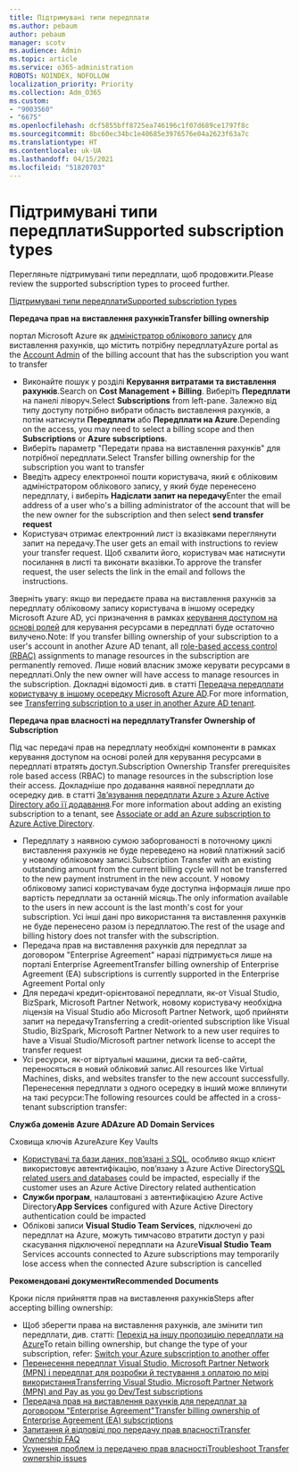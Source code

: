 ```yaml
---
title: Підтримувані типи передплати
ms.author: pebaum
author: pebaum
manager: scotv
ms.audience: Admin
ms.topic: article
ms.service: o365-administration
ROBOTS: NOINDEX, NOFOLLOW
localization_priority: Priority
ms.collection: Adm_O365
ms.custom:
- "9003560"
- "6675"
ms.openlocfilehash: dcf5855bff8725ea746196c1f07d689ce1797f8c
ms.sourcegitcommit: 8bc60ec34bc1e40685e3976576e04a2623f63a7c
ms.translationtype: HT
ms.contentlocale: uk-UA
ms.lasthandoff: 04/15/2021
ms.locfileid: "51820703"
---
```

# <a name="supported-subscription-types"></a><span data-ttu-id="1363d-102">Підтримувані типи передплати</span><span class="sxs-lookup"><span data-stu-id="1363d-102">Supported subscription types</span></span>

<span data-ttu-id="1363d-103">Перегляньте підтримувані типи передплати, щоб продовжити.</span><span class="sxs-lookup"><span data-stu-id="1363d-103">Please review the supported subscription types to proceed further.</span></span>

[<span data-ttu-id="1363d-104">Підтримувані типи передплати</span><span class="sxs-lookup"><span data-stu-id="1363d-104">Supported subscription types</span></span>](https://docs.microsoft.com/azure/billing/billing-subscription-transfer?WT.mc_id=Portal-Microsoft_Azure_Support#supported-subscription-types)

<span data-ttu-id="1363d-105">**Передача прав на виставлення рахунків**</span><span class="sxs-lookup"><span data-stu-id="1363d-105">**Transfer billing ownership**</span></span>

<span data-ttu-id="1363d-106">портал Microsoft Azure як [адміністратор облікового запису](https://ms.portal.azure.com/) для виставлення рахунків, що містить потрібну передплату</span><span class="sxs-lookup"><span data-stu-id="1363d-106">Azure portal as the [Account Admin](https://ms.portal.azure.com/) of the billing account that has the subscription you want to transfer</span></span>

- <span data-ttu-id="1363d-107">Виконайте пошук у розділі **Керування витратами та виставлення рахунків**.</span><span class="sxs-lookup"><span data-stu-id="1363d-107">Search on **Cost Management + Billing**.</span></span> <span data-ttu-id="1363d-108">Виберіть **Передплати** на панелі ліворуч.</span><span class="sxs-lookup"><span data-stu-id="1363d-108">Select **Subscriptions** from left-pane.</span></span> <span data-ttu-id="1363d-109">Залежно від типу доступу потрібно вибрати область виставлення рахунків, а потім натиснути **Передплати** або **Передплати на Azure**.</span><span class="sxs-lookup"><span data-stu-id="1363d-109">Depending on the access, you may need to select a billing scope and then **Subscriptions** or **Azure subscriptions**.</span></span>
- <span data-ttu-id="1363d-110">Виберіть параметр "Передати права на виставлення рахунків" для потрібної передплати.</span><span class="sxs-lookup"><span data-stu-id="1363d-110">Select Transfer billing ownership for the subscription you want to transfer</span></span>
- <span data-ttu-id="1363d-111">Введіть адресу електронної пошти користувача, який є обліковим адміністратором облікового запису, у який буде перенесено передплату, і виберіть **Надіслати запит на передачу**</span><span class="sxs-lookup"><span data-stu-id="1363d-111">Enter the email address of a user who's a billing administrator of the account that will be the new owner for the subscription and then select **send transfer request**</span></span>
- <span data-ttu-id="1363d-112">Користувач отримає електронний лист із вказівками переглянути запит на передачу.</span><span class="sxs-lookup"><span data-stu-id="1363d-112">The user gets an email with instructions to review your transfer request.</span></span> <span data-ttu-id="1363d-113">Щоб схвалити його, користувач має натиснути посилання в листі та виконати вказівки.</span><span class="sxs-lookup"><span data-stu-id="1363d-113">To approve the transfer request, the user selects the link in the email and follows the instructions.</span></span>

<span data-ttu-id="1363d-114">Зверніть увагу: якщо ви передаєте права на виставлення рахунків за передплату обліковому запису користувача в іншому осередку Microsoft Azure AD, усі призначення в рамках [керування доступом на основі ролей](https://docs.microsoft.com/azure/role-based-access-control/overview?WT.mc_id=Portal-Microsoft_Azure_Support) для керування ресурсами в передплаті буде остаточно вилучено.</span><span class="sxs-lookup"><span data-stu-id="1363d-114">Note: If you transfer billing ownership of your subscription to a user's account in another Azure AD tenant, all [role-based access control (RBAC)](https://docs.microsoft.com/azure/role-based-access-control/overview?WT.mc_id=Portal-Microsoft_Azure_Support) assignments to manage resources in the subscription are permanently removed.</span></span> <span data-ttu-id="1363d-115">Лише новий власник зможе керувати ресурсами в передплаті.</span><span class="sxs-lookup"><span data-stu-id="1363d-115">Only the new owner will have access to manage resources in the subscription.</span></span> <span data-ttu-id="1363d-116">Докладні відомості див. в статті [Передача передплати користувачу в іншому осередку Microsoft Azure AD](https://docs.microsoft.com/azure/active-directory/managed-identities-azure-resources/known-issues?WT.mc_id=Portal-Microsoft_Azure_Support).</span><span class="sxs-lookup"><span data-stu-id="1363d-116">For more information, see [Transferring subscription to a user in another Azure AD tenant](https://docs.microsoft.com/azure/active-directory/managed-identities-azure-resources/known-issues?WT.mc_id=Portal-Microsoft_Azure_Support).</span></span>

<span data-ttu-id="1363d-117">**Передача прав власності на передплату**</span><span class="sxs-lookup"><span data-stu-id="1363d-117">**Transfer Ownership of Subscription**</span></span>

<span data-ttu-id="1363d-118">Під час передачі прав на передплату необхідні компоненти в рамках керування доступом на основі ролей для керування ресурсами в передплаті втратять доступ.</span><span class="sxs-lookup"><span data-stu-id="1363d-118">Subscription Ownership Transfer prerequisites role based access (RBAC) to manage resources in the subscription lose their access.</span></span> <span data-ttu-id="1363d-119">Докладніше про додавання наявної передплати до осередку див. в статті [Зв’язування передплати Azure з Azure Active Directory або її додавання](https://docs.microsoft.com/azure/active-directory/fundamentals/active-directory-how-subscriptions-associated-directory?WT.mc_id=Portal-Microsoft_Azure_Support).</span><span class="sxs-lookup"><span data-stu-id="1363d-119">For more information about adding an existing subscription to a tenant, see [Associate or add an Azure subscription to Azure Active Directory](https://docs.microsoft.com/azure/active-directory/fundamentals/active-directory-how-subscriptions-associated-directory?WT.mc_id=Portal-Microsoft_Azure_Support).</span></span>

- <span data-ttu-id="1363d-120">Передплату з наявною сумою заборгованості в поточному циклі виставлення рахунків не буде переведено на новий платіжний засіб у новому обліковому записі.</span><span class="sxs-lookup"><span data-stu-id="1363d-120">Subscription Transfer with an existing outstanding amount from the current billing cycle will not be transferred to the new payment instrument in the new account.</span></span> <span data-ttu-id="1363d-121">У новому обліковому записі користувачам буде доступна інформація лише про вартість передплати за останній місяць.</span><span class="sxs-lookup"><span data-stu-id="1363d-121">The only information available to the users in new account is the last month's cost for your subscription.</span></span> <span data-ttu-id="1363d-122">Усі інші дані про використання та виставлення рахунків не буде перенесено разом із передплатою.</span><span class="sxs-lookup"><span data-stu-id="1363d-122">The rest of the usage and billing history does not transfer with the subscription.</span></span>
- <span data-ttu-id="1363d-123">Передача прав на виставлення рахунків для передплат за договором "Enterprise Agreement" наразі підтримується лише на порталі Enterprise Agreement</span><span class="sxs-lookup"><span data-stu-id="1363d-123">Transfer billing ownership of Enterprise Agreement (EA) subscriptions is currently supported in the Enterprise Agreement Portal only</span></span>
- <span data-ttu-id="1363d-124">Для передачі кредит-орієнтованої передплати, як-от Visual Studio, BizSpark, Microsoft Partner Network, новому користувачу необхідна ліцензія на Visual Studio або Microsoft Partner Network, щоб прийняти запит на передачу</span><span class="sxs-lookup"><span data-stu-id="1363d-124">Transferring a credit-oriented subscription like Visual Studio, BizSpark, Microsoft Partner Network to a new user requires to have a Visual Studio/Microsoft partner network license to accept the transfer request</span></span>
- <span data-ttu-id="1363d-125">Усі ресурси, як-от віртуальні машини, диски та веб-сайти, переносяться в новий обліковий запис.</span><span class="sxs-lookup"><span data-stu-id="1363d-125">All resources like Virtual Machines, disks, and websites transfer to the new account successfully.</span></span> <span data-ttu-id="1363d-126">Перенесення передплати з одного осередку в інший може вплинути на такі ресурси:</span><span class="sxs-lookup"><span data-stu-id="1363d-126">The following resources could be affected in a cross-tenant subscription transfer:</span></span>

<span data-ttu-id="1363d-127">**Служба доменів Azure AD**</span><span class="sxs-lookup"><span data-stu-id="1363d-127">**Azure AD Domain Services**</span></span>

<span data-ttu-id="1363d-128">Сховища ключів Azure</span><span class="sxs-lookup"><span data-stu-id="1363d-128">Azure Key Vaults</span></span>

- <span data-ttu-id="1363d-129">[Користувачі та бази даних, пов’язані з SQL](https://docs.microsoft.com/azure/sql-database/sql-database-aad-authentication-configure?WT.mc_id=Portal-Microsoft_Azure_Support), особливо якщо клієнт використовує автентифікацію, пов’язану з Azure Active Directory</span><span class="sxs-lookup"><span data-stu-id="1363d-129">[SQL related users and databases](https://docs.microsoft.com/azure/sql-database/sql-database-aad-authentication-configure?WT.mc_id=Portal-Microsoft_Azure_Support) could be impacted, especially if the customer uses an Azure Active Directory related authentication</span></span>
- <span data-ttu-id="1363d-130">**Служби програм**, налаштовані з автентифікацією Azure Active Directory</span><span class="sxs-lookup"><span data-stu-id="1363d-130">**App Services** configured with Azure Active Directory authentication could be impacted</span></span>
- <span data-ttu-id="1363d-131">Облікові записи **Visual Studio Team Services**, підключені до передплат на Azure, можуть тимчасово втратити доступ у разі скасування підключеної передплати на Azure</span><span class="sxs-lookup"><span data-stu-id="1363d-131">**Visual Studio Team** Services accounts connected to Azure subscriptions may temporarily lose access when the connected Azure subscription is cancelled</span></span>

<span data-ttu-id="1363d-132">**Рекомендовані документи**</span><span class="sxs-lookup"><span data-stu-id="1363d-132">**Recommended Documents**</span></span>

<span data-ttu-id="1363d-133">Кроки після прийняття прав на виставлення рахунків</span><span class="sxs-lookup"><span data-stu-id="1363d-133">Steps after accepting billing ownership:</span></span>

- <span data-ttu-id="1363d-134">Щоб зберегти права на виставлення рахунків, але змінити тип передплати, див. статті: [Перехід на іншу пропозицію передплати на Azure](https://docs.microsoft.com/azure/billing/billing-how-to-switch-azure-offer?WT.mc_id=Portal-Microsoft_Azure_Support)</span><span class="sxs-lookup"><span data-stu-id="1363d-134">To retain billing ownership, but change the type of your subscription, refer: [Switch your Azure subscription to another offer](https://docs.microsoft.com/azure/billing/billing-how-to-switch-azure-offer?WT.mc_id=Portal-Microsoft_Azure_Support)</span></span>
- [<span data-ttu-id="1363d-135">Перенесення передплат Visual Studio, Microsoft Partner Network (MPN) і передплат для розробки й тестування з оплатою по мірі використання</span><span class="sxs-lookup"><span data-stu-id="1363d-135">Transferring Visual Studio, Microsoft Partner Network (MPN) and Pay as you go Dev/Test subscriptions</span></span>](https://docs.microsoft.com/azure/billing/billing-subscription-transfer?WT.mc_id=Portal-Microsoft_Azure_Support#transferring-visual-studio-microsoft-partner-network-mpn-and-pay-as-you-go-devtest-subscriptions)
- [<span data-ttu-id="1363d-136">Передача прав на виставлення рахунків для передплат за договором "Enterprise Agreement"</span><span class="sxs-lookup"><span data-stu-id="1363d-136">Transfer billing ownership of Enterprise Agreement (EA) subscriptions</span></span>](https://docs.microsoft.com/azure/billing/billing-subscription-transfer?WT.mc_id=Portal-Microsoft_Azure_Support#transfer-billing-ownership-of-enterprise-agreement-ea-subscriptions)
- [<span data-ttu-id="1363d-137">Запитання й відповіді про передачу прав власності</span><span class="sxs-lookup"><span data-stu-id="1363d-137">Transfer Ownership FAQ</span></span>](https://docs.microsoft.com/azure/billing/billing-subscription-transfer?WT.mc_id=Portal-Microsoft_Azure_Support#frequently-asked-questions-faq-for-senders)
- [<span data-ttu-id="1363d-138">Усунення проблем із передачею прав власності</span><span class="sxs-lookup"><span data-stu-id="1363d-138">Troubleshoot Transfer ownership issues</span></span>](https://docs.microsoft.com/azure/billing/billing-subscription-transfer?WT.mc_id=Portal-Microsoft_Azure_Support#troubleshooting)